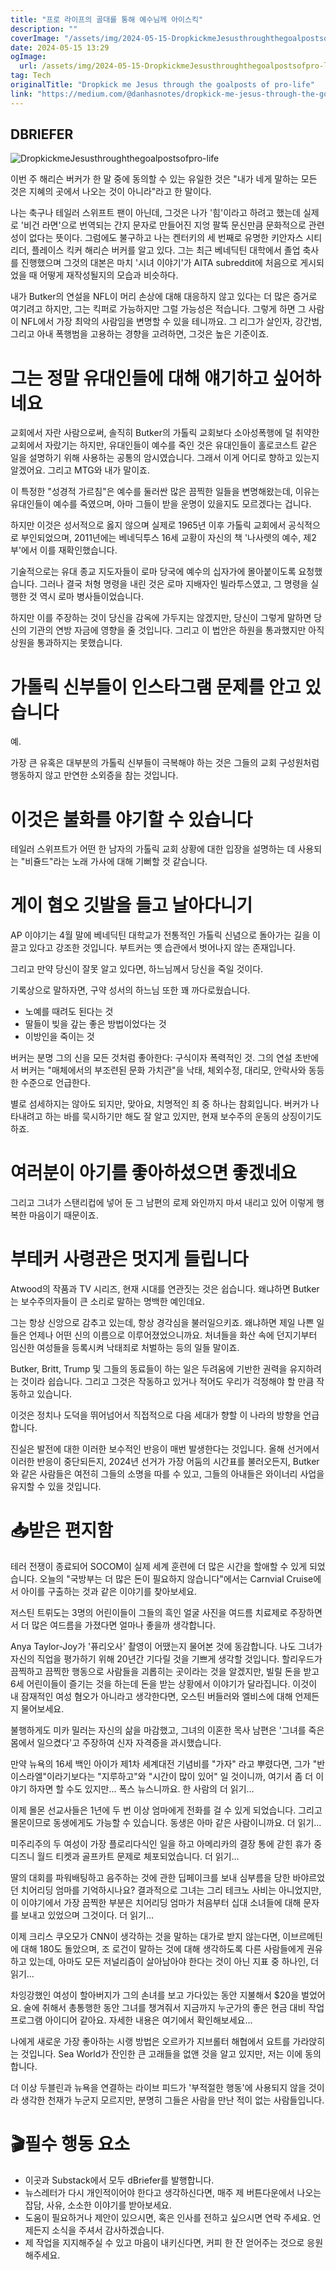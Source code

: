 ```yaml
---
title: "프로 라이프의 골대를 통해 예수님께 아이스킥"
description: ""
coverImage: "/assets/img/2024-05-15-DropkickmeJesusthroughthegoalpostsofpro-life_0.png"
date: 2024-05-15 13:29
ogImage: 
  url: /assets/img/2024-05-15-DropkickmeJesusthroughthegoalpostsofpro-life_0.png
tag: Tech
originalTitle: "Dropkick me Jesus through the goalposts of pro-life"
link: "https://medium.com/@danhasnotes/dropkick-me-jesus-through-the-goalposts-of-pro-life-c40cae734ca7"
---
```



## DBRIEFER

![DropkickmeJesusthroughthegoalpostsofpro-life](/assets/img/2024-05-15-DropkickmeJesusthroughthegoalpostsofpro-life_0.png)

이번 주 해리슨 버커가 한 말 중에 동의할 수 있는 유일한 것은 "내가 네게 말하는 모든 것은 지혜의 곳에서 나오는 것이 아니라"라고 한 말이다.

나는 축구나 테일러 스위프트 팬이 아닌데, 그것은 나가 '힘'이라고 하려고 했는데 실제로 '비건 라면'으로 번역되는 간지 문자로 만들어진 지엉 팔뚝 문신만큼 문화적으로 관련성이 없다는 뜻이다. 그럼에도 불구하고 나는 켄터키의 세 번째로 유명한 키안자스 시티 리더, 플레이스 킥커 해리슨 버커를 알고 있다. 그는 최근 베네딕틴 대학에서 졸업 축사를 진행했으며 그것의 대본은 마치 '시녀 이야기'가 AITA subreddit에 처음으로 게시되었을 때 어떻게 재작성될지의 모습과 비슷하다.



내가 Butker의 연설을 NFL이 머리 손상에 대해 대응하지 않고 있다는 더 많은 증거로 여기려고 하지만, 그는 킥퍼로 가능하지만 그럴 가능성은 적습니다. 그렇게 하면 그 사람이 NFL에서 가장 최악의 사람임을 변명할 수 있을 테니까요. 그 리그가 살인자, 강간범, 그리고 아내 폭행범을 고용하는 경향을 고려하면, 그것은 높은 기준이죠.

# 그는 정말 유대인들에 대해 얘기하고 싶어하네요

교회에서 자란 사람으로써, 솔직히 Butker의 가톨릭 교회보다 소아성폭행에 덜 취약한 교회에서 자랐기는 하지만, 유대인들이 예수를 죽인 것은 유대인들이 홀로코스트 같은 일을 설명하기 위해 사용하는 공통의 암시였습니다. 그래서 이게 어디로 향하고 있는지 알겠어요. 그리고 MTG와 내가 말이죠.

이 특정한 "성경적 가르침"은 예수를 둘러싼 많은 끔찍한 일들을 변명해왔는데, 이유는 유대인들이 예수를 죽였으며, 아마 그들이 받을 운명이 있을지도 모르겠다는 겁니다.



하지만 이것은 성서적으로 옳지 않으며 실제로 1965년 이후 가톨릭 교회에서 공식적으로 부인되었으며, 2011년에는 베네딕투스 16세 교황이 자신의 책 '나사렛의 예수, 제2부'에서 이를 재확인했습니다.

기술적으로는 유대 종교 지도자들이 로마 당국에 예수의 십자가에 몰아붙이도록 요청했습니다. 그러나 결국 처형 명령을 내린 것은 로마 지배자인 빌라투스였고, 그 명령을 실행한 것 역시 로마 병사들이었습니다.

하지만 이를 주장하는 것이 당신을 감옥에 가두지는 않겠지만, 당신이 그렇게 말하면 당신의 기관의 연방 자금에 영향을 줄 것입니다. 그리고 이 법안은 하원을 통과했지만 아직 상원을 통과하지는 못했습니다.

# 가톨릭 신부들이 인스타그램 문제를 안고 있습니다



예.

가장 큰 유혹은 대부분의 가톨릭 신부들이 극복해야 하는 것은 그들의 교회 구성원처럼 행동하지 않고 만연한 소외증을 참는 것입니다.

# 이것은 불화를 야기할 수 있습니다

테일러 스위프트가 어떤 한 남자의 가톨릭 교회 상황에 대한 입장을 설명하는 데 사용되는 "비쥴드"라는 노래 가사에 대해 기뻐할 것 같습니다.



# 게이 혐오 깃발을 들고 날아다니기

AP 이야기는 4월 말에 베네딕틴 대학교가 전통적인 가톨릭 신념으로 돌아가는 길을 이끌고 있다고 강조한 것입니다. 부트커는 옛 습관에서 벗어나지 않는 존재입니다.

그리고 만약 당신이 잘못 알고 있다면, 하느님께서 당신을 죽일 것이다.

기록상으로 말하자면, 구약 성서의 하느님 또한 꽤 까다로웠습니다.



- 노예를 때려도 된다는 것
- 딸들이 빚을 갚는 좋은 방법이었다는 것
- 이방인을 죽이는 것

버커는 분명 그의 신을 모든 것처럼 좋아한다: 구식이자 폭력적인 것. 그의 연설 초반에서 버커는 "매체에서의 부조련된 문화 가치관"을 낙태, 체외수정, 대리모, 안락사와 동등한 수준으로 언급한다.

별로 섬세하지는 않아도 되지만, 맞아요, 치명적인 죄 중 하나는 참회입니다. 버커가 나타내려고 하는 바를 묵시하기만 해도 잘 알고 있지만, 현재 보수주의 운동의 상징이기도 하죠.

# 여러분이 아기를 좋아하셨으면 좋겠네요



그리고 그녀가 스탠리컵에 넣어 둔 그 남편의 로제 와인까지 마셔 내리고 있어 이렇게 행복한 마음이기 때문이죠.

# 부테커 사령관은 멋지게 들립니다

Atwood의 작품과 TV 시리즈, 현재 시대를 연관짓는 것은 쉽습니다. 왜냐하면 Butker는 보수주의자들이 큰 소리로 말하는 명백한 예인데요.

그는 항상 신앙으로 감추고 있는데, 항상 경각심을 불러일으키죠. 왜냐하면 제일 나쁜 일들은 언제나 어떤 신의 이름으로 이루어졌었으니까요. 처녀들을 화산 속에 던지기부터 임신한 여성들을 등록시켜 낙태죄로 처벌하는 등의 일들 말이죠.



Butker, Britt, Trump 및 그들의 동료들이 하는 일은 두려움에 기반한 권력을 유지하려는 것이라 쉽습니다. 그리고 그것은 작동하고 있거나 적어도 우리가 걱정해야 할 만큼 작동하고 있습니다.

이것은 정치나 도덕을 뛰어넘어서 직접적으로 다음 세대가 향할 이 나라의 방향을 언급합니다.

진실은 발전에 대한 이러한 보수적인 반응이 매번 발생한다는 것입니다. 올해 선거에서 이러한 반응이 중단되든지, 2024년 선거가 가장 어둠의 시간표를 불러오든지, Butker와 같은 사람들은 여전히 그들의 소명을 따를 수 있고, 그들의 아내들은 와이너리 사업을 유지할 수 있을 것입니다.

# 📥받은 편지함



테러 전쟁이 종료되어 SOCOM이 실제 세계 훈련에 더 많은 시간을 할애할 수 있게 되었습니다. 오늘의 "국방부는 더 많은 돈이 필요하지 않습니다"에서는 Carnvial Cruise에서 아이를 구출하는 것과 같은 이야기를 찾아보세요.

저스틴 트뤼도는 3명의 어린이들이 그들의 흑인 얼굴 사진을 여드름 치료제로 주장하면서 더 많은 여드름을 가졌다면 얼마나 좋을까 생각합니다.

Anya Taylor-Joy가 '퓨리오사' 촬영이 어땠는지 물어본 것에 동감합니다. 나도 그녀가 자신의 직업을 평가하기 위해 20년간 기다릴 것을 기쁘게 생각할 것입니다. 할리우드가 끔찍하고 끔찍한 행동으로 사람들을 괴롭히는 곳이라는 것을 알겠지만, 빌릴 돈을 받고 6세 어린이들이 즐기는 것을 하는데 돈을 받는 상황에서 이야기가 달라집니다. 이것이 내 잠재적인 여성 혐오가 아니라고 생각한다면, 오스틴 버들러와 엘비스에 대해 언제든지 물어보세요.

불행하게도 미카 밀러는 자신의 삶을 마감했고, 그녀의 이혼한 목사 남편은 '그녀를 죽은 몸에서 일으켰다'고 주장하여 신자 자격증을 과시했습니다.



만약 뉴욕의 16세 백인 아이가 제1차 세계대전 기념비를 "가자" 라고 뿌렸다면, 그가 "반 이스라엘"이라기보다는 "지루하고"와 "시간이 많이 있어" 일 것이니까, 여기서 좀 더 이야기 하자면 할 수도 있지만... 폭스 뉴스니까요. 한 사람의 더 읽기…

이제 몰몬 선교사들은 1년에 두 번 이상 엄마에게 전화를 걸 수 있게 되었습니다. 그리고 몰몬이므로 동생에게도 가능할 수 있습니다. 동생은 아마 같은 사람이니까요. 더 읽기…

미주리주의 두 여성이 가장 플로리다식인 일을 하고 아메리카의 결장 통에 갇힌 휴가 중 디즈니 월드 티켓과 골프카트 문제로 체포되었습니다. 더 읽기…

딸의 대회를 파워배팅하고 음주하는 것에 관한 딥페이크를 보내 심부름을 당한 바야르었던 치어리딩 엄마를 기억하시나요? 결과적으로 그녀는 그리 테크노 사비는 아니었지만, 이 이야기에서 가장 끔찍한 부분은 치어리딩 엄마가 처음부터 십대 소녀들에 대해 문자를 보내고 있었으며 그것이다. 더 읽기…

이제 크리스 쿠오모가 CNN이 생각하는 것을 말하는 대가로 받지 않는다면, 이브르메틴에 대해 180도 돌았으며, 조 로건이 말하는 것에 대해 생각하도록 다른 사람들에게 권유하고 있는데, 아마도 모든 저널리즘이 살아남아야 한다는 것이 아닌 지표 중 하나인, 더 읽기…



차잉강했인 여성이 할아버지가 그의 손녀를 보고 가다있는 동안 지불해서 $20을 벌었어요. 술에 취해서 총통행한 동안 그녀를 챙겨줘서 지금까지 누군가의 좋은 현금 대비 작업 프로그램 아이디어 같아요. 자세한 내용은 여기에서 확인해보세요...

나에게 새로운 가장 좋아하는 시랭 방법은 오르카가 지브롤터 해협에서 요트를 가라앉히는 것입니다. Sea World가 잔인한 큰 고래들을 없앤 것을 알고 있지만, 저는 이에 동의합니다.

더 이상 두블린과 뉴욕을 연결하는 라이브 피드가 '부적절한 행동'에 사용되지 않을 것이라 생각한 천재가 누군지 모르지만, 분명히 그들은 사람을 만난 적이 없는 사람들입니다.

# 🎬필수 행동 요소



- 이곳과 Substack에서 모두 dBriefer를 발행합니다.
- 뉴스레터가 다시 개인적이어야 한다고 생각하신다면, 매주 제 버튼다운에서 나오는 잡담, 사유, 소소한 이야기를 받아보세요.
- 도움이 필요하거나 제안이 있으시면, 혹은 인사를 전하고 싶으시면 연락 주세요. 언제든지 소식을 주셔서 감사하겠습니다.
- 제 작업을 지지해주실 수 있고 마음이 내키신다면, 커피 한 잔 얻어주는 것으로 응원해주세요.